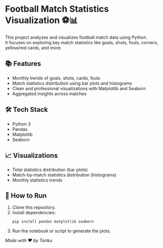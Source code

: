# Football Match Statistics Visualization ⚽📊

This project analyzes and visualizes football match data using Python.  
It focuses on exploring key match statistics like goals, shots, fouls, corners, yellow/red cards, and more.

## 📚 Features
- Monthly trends of goals, shots, cards, fouls
- Match statistics distribution using bar plots and histograms
- Clean and professional visualizations with Matplotlib and Seaborn
- Aggregated insights across matches

## 🛠️ Tech Stack
- Python 3
- Pandas
- Matplotlib
- Seaborn

## 📈 Visualizations
- Total statistics distribution (bar plots)
- Match-by-match statistics distribution (histograms)
- Monthly statistics trends

## 🚀 How to Run
1. Clone this repository.
2. Install dependencies:
    ```bash
    pip install pandas matplotlib seaborn
    ```
3. Run the notebook or script to generate the plots.




*Made with ❤️ by Tariku*
